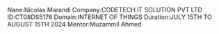 Nane:Nicolas Marandi
Company:CODETECH IT SOLUTION PVT LTD
ID:CT08DS5176
Domain:INTERNET OF THINGS
Duration:JULY 15TH TO AUGUST 15TH 2024
Mentor:Muzammil Ahmed
